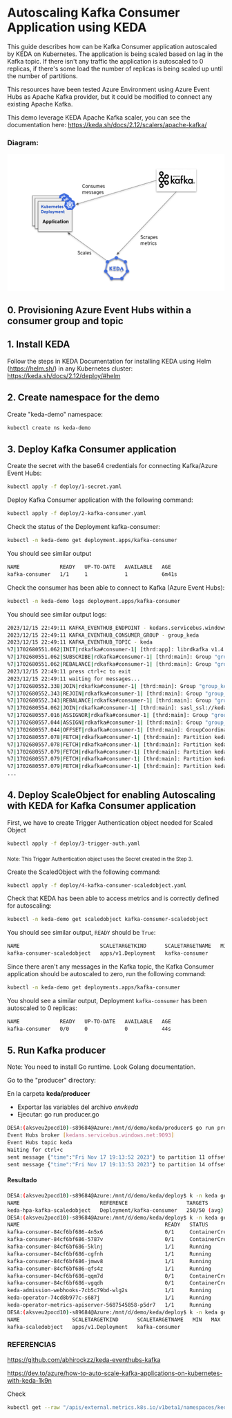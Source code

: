 # Autoscaling Kafka Consumer Application using KEDA

This guide describes how can be Kafka Consumer application autoscaled by KEDA on Kubernetes. The application is being scaled based on lag in the Kafka topic. If there isn't any traffic the application is autoscaled to 0 replicas, if there's some load the number of replicas is being scaled up until the number of partitions.

This resources have been tested Azure Environment using Azure Event Hubs as Apache Kafka provider, but it could be modified to connect any existing Apache Kafka.

This demo leverage KEDA Apache Kafka scaler, you can see the documentation here: https://keda.sh/docs/2.12/scalers/apache-kafka/

### Diagram:
![Diagram](images/diagram.png?raw=true "Autoscaling of Kafka Consumer application")

## 0. Provisioning Azure Event Hubs within a consumer group and topic

## 1. Install KEDA

Follow the steps in KEDA Documentation for installing KEDA using Helm (https://helm.sh/) in any Kubernetes cluster: https://keda.sh/docs/2.12/deploy/#helm 

## 2. Create namespace for the demo
Create "keda-demo" namespace: 

 ```bash
kubectl create ns keda-demo
 ```

## 3. Deploy Kafka Consumer application

Create the secret with the base64 credentials for connecting Kafka/Azure Event Hubs:

 ```bash
kubectl apply -f deploy/1-secret.yaml
 ```

Deploy Kafka Consumer application with the following command:

 ```bash
kubectl apply -f deploy/2-kafka-consumer.yaml
 ```
Check the status of the Deployment kafka-consumer:

```bash
kubectl -n keda-demo get deployment.apps/kafka-consumer
 ```

You should see similar output
```bash
NAME             READY   UP-TO-DATE   AVAILABLE   AGE
kafka-consumer   1/1     1            1           6m41s
```

Check the consumer has been able to connect to Kafka (Azure Event Hubs):
 ```bash
kubectl -n keda-demo logs deployment.apps/kafka-consumer
 ```
You should see similar output logs:
 ```bash
2023/12/15 22:49:11 KAFKA_EVENTHUB_ENDPOINT - kedans.servicebus.windows.net:9093
2023/12/15 22:49:11 KAFKA_EVENTHUB_CONSUMER_GROUP - group_keda
2023/12/15 22:49:11 KAFKA_EVENTHUB_TOPIC - keda
%7|1702680551.062|INIT|rdkafka#consumer-1| [thrd:app]: librdkafka v1.4.0 (0x10400ff) rdkafka#consumer-1 initialized (builtin.features gzip,snappy,ssl,sasl,regex,lz4,sasl_plain,sasl_scram,plugins,zstd,sasl_oauthbearer, STATIC_LINKING CC GXX PKGCONFIG INSTALL GNULD LDS LIBDL PLUGINS ZLIB SSL ZSTD HDRHISTOGRAM SYSLOG SNAPPY SOCKEM SASL_SCRAM SASL_OAUTHBEARER CRC32C_HW, debug 0x2000)
%7|1702680551.062|SUBSCRIBE|rdkafka#consumer-1| [thrd:main]: Group "group_keda": subscribe to new subscription of 1 topics (join state init)
%7|1702680551.062|REBALANCE|rdkafka#consumer-1| [thrd:main]: Group "group_keda" is rebalancing in state init (join-state init) without assignment: unsubscribe
2023/12/15 22:49:11 press ctrl+c to exit
2023/12/15 22:49:11 waiting for messages...
%7|1702680552.338|JOIN|rdkafka#consumer-1| [thrd:main]: Group "group_keda": postponing join until up-to-date metadata is available
%7|1702680552.343|REJOIN|rdkafka#consumer-1| [thrd:main]: Group "group_keda": subscription updated from metadata change: rejoining group
%7|1702680552.343|REBALANCE|rdkafka#consumer-1| [thrd:main]: Group "group_keda" is rebalancing in state up (join-state init) without assignment: group rejoin
%7|1702680554.062|JOIN|rdkafka#consumer-1| [thrd:main]: sasl_ssl://kedans.servicebus.windows.net:9093/0: Joining group "group_keda" with 1 subscribed topic(s)
%7|1702680557.016|ASSIGNOR|rdkafka#consumer-1| [thrd:main]: Group "group_keda": "range" assignor run for 1 member(s)
%7|1702680557.044|ASSIGN|rdkafka#consumer-1| [thrd:main]: Group "group_keda": new assignment of 20 partition(s) in join state wait-assign-rebalance_cb
%7|1702680557.044|OFFSET|rdkafka#consumer-1| [thrd:main]: GroupCoordinator/0: Fetch committed offsets for 20/20 partition(s)
%7|1702680557.078|FETCH|rdkafka#consumer-1| [thrd:main]: Partition keda [0] start fetching at offset 386
%7|1702680557.078|FETCH|rdkafka#consumer-1| [thrd:main]: Partition keda [1] start fetching at offset 320
%7|1702680557.079|FETCH|rdkafka#consumer-1| [thrd:main]: Partition keda [2] start fetching at offset 265
%7|1702680557.079|FETCH|rdkafka#consumer-1| [thrd:main]: Partition keda [3] start fetching at offset 257
%7|1702680557.079|FETCH|rdkafka#consumer-1| [thrd:main]: Partition keda [4] start fetching at offset 327
...
 ```

## 4. Deploy ScaleObject for enabling Autoscaling with KEDA for Kafka Consumer application

First, we have to create Trigger Authentication object needed for Scaled Object
```bash
kubectl apply -f deploy/3-trigger-auth.yaml
```
<sub>Note: This Trigger Authentication object uses the Secret created in the Step 3.</sub>

Create the ScaledObject with the following command:
```bash
kubectl apply -f deploy/4-kafka-consumer-scaledobject.yaml
```

Check that KEDA has been able to access metrics and is correctly defined for autoscaling:
```bash
kubectl -n keda-demo get scaledobject kafka-consumer-scaledobject
```
You should see similar output, `READY` should be `True`:
```bash
NAME                          SCALETARGETKIND      SCALETARGETNAME   MIN   MAX   TRIGGERS   AUTHENTICATION               READY   ACTIVE   FALLBACK   PAUSED    AGE
kafka-consumer-scaledobject   apps/v1.Deployment   kafka-consumer                kafka      eventhub-kafka-triggerauth   True    True     False      Unknown   66s
```
Since there aren't any messages in the Kafka topic, the Kafka Consumer application should be autoscaled to zero, run the following command:
```bash
kubectl -n keda-demo get deployments.apps/kafka-consumer
```
You should see a similar output, Deployment `kafka-consumer` has been autoscaled to 0 replicas:
```bash
NAME             READY   UP-TO-DATE   AVAILABLE   AGE
kafka-consumer   0/0     0            0           44s
```

## 5. Run Kafka producer 

Note: You need to install Go runtime. Look Golang documentation.

Go to the "producer" directory:

En la carpeta **keda/producer**
- Exportar las variables del archivo *envkeda*
- Ejecutar: go run producer.go

```bash
DESA:(aksveu2pocd10)-s89684@Azure:/mnt/d/demo/keda/producer$ go run producer.go
Event Hubs broker [kedans.servicebus.windows.net:9093]
Event Hubs topic keda
Waiting for ctrl+c
sent message {"time":"Fri Nov 17 19:13:52 2023"} to partition 11 offset 49
sent message {"time":"Fri Nov 17 19:13:53 2023"} to partition 14 offset 87
```

#### Resultado

```bash
DESA:(aksveu2pocd10)-s89684@Azure:/mnt/d/demo/keda/deploy$ k -n keda get hpa
NAME                          REFERENCE                   TARGETS        MINPODS   MAXPODS   REPLICAS   AGE
keda-hpa-kafka-scaledobject   Deployment/kafka-consumer   250/50 (avg)   1         100       4          31s
DESA:(aksveu2pocd10)-s89684@Azure:/mnt/d/demo/keda/deploy$ k -n keda get po
NAME                                               READY   STATUS              RESTARTS   AGE
kafka-consumer-84cf6bf686-4n5x6                    0/1     ContainerCreating   0          26s
kafka-consumer-84cf6bf686-5787v                    0/1     ContainerCreating   0          10s
kafka-consumer-84cf6bf686-5klnj                    1/1     Running             0          11s
kafka-consumer-84cf6bf686-cgfnh                    1/1     Running             0          26s
kafka-consumer-84cf6bf686-jmwv8                    1/1     Running             0          20m
kafka-consumer-84cf6bf686-qfs4z                    1/1     Running             0          10s
kafka-consumer-84cf6bf686-qqm7d                    0/1     ContainerCreating   0          26s
kafka-consumer-84cf6bf686-vgqdh                    0/1     ContainerCreating   0          10s
keda-admission-webhooks-7cb5c79bd-wlg2s            1/1     Running             0          3d1h
keda-operator-74cd8b977c-s687j                     1/1     Running             0          94m
keda-operator-metrics-apiserver-5687545858-p5dr7   1/1     Running             0          95m
DESA:(aksveu2pocd10)-s89684@Azure:/mnt/d/demo/keda/deploy$ k -n keda get so
NAME                 SCALETARGETKIND      SCALETARGETNAME   MIN   MAX   TRIGGERS   AUTHENTICATION               READY   ACTIVE   FALLBACK   PAUSED    AGE
kafka-scaledobject   apps/v1.Deployment   kafka-consumer                kafka      eventhub-kafka-triggerauth   True    True     False      Unknown   50s
```

### REFERENCIAS
https://github.com/abhirockzz/keda-eventhubs-kafka

https://dev.to/azure/how-to-auto-scale-kafka-applications-on-kubernetes-with-keda-1k9n


Check 
```bash
kubectl get --raw "/apis/external.metrics.k8s.io/v1beta1/namespaces/keda-demo/s0-kafka-keda?labelSelector=scaledobject.keda.sh%2Fname%3Dkafka-consumer-scaledobject"
```